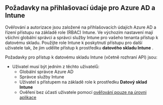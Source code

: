 <!-- This include is part of the Intune Data Warehouse documentation. -->

## <a name="azure-ad-and-intune-credential-requirements"></a>Požadavky na přihlašovací údaje pro Azure AD a Intune

Ověřování a autorizace jsou založené na přihlašovacích údajích Azure AD a řízení přístupu na základě role (RBAC) Intune. Ve výchozím nastavení mají všichni globální správci a správci služby Intune pro vašeho tenanta přístup k datovému skladu. Použijte role Intune k poskytnutí přístupu pro další uživatele tak, že jim udělíte přístup k prostředku **datového skladu Intune** .

Požadavky pro přístup k datovému skladu Intune (včetně rozhraní API) jsou:

- Uživatel musí být jedním z těchto uživatelů:
  - Globální správce Azure AD
  - Správce služby Intune
  - Uživatel s přístupem na základě role k prostředku **Datový sklad Intune**
  - Ověření bez účasti uživatele pomocí [ověřování pouze na úrovni aplikace](../developer/data-warehouse-app-only-auth.md) 
